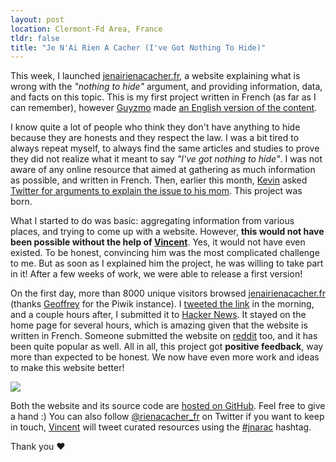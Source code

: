```yaml
---
layout: post
location: Clermont-Fd Area, France
tldr: false
title: "Je N'Ai Rien A Cacher (I've Got Nothing To Hide)"
---
```


This week, I launched [jenairienacacher.fr](http://jenairienacacher.fr/), a
website explaining what is wrong with the _"nothing to hide"_ argument, and
providing information, data, and facts on this topic. This is my first project
written in French (as far as I can remember), however
[Guyzmo](https://twitter.com/guyzmo) made [an English version of the
content](https://lite5.framapad.org/p/nothing-to-hide).

I know quite a lot of people who think they don't have anything to hide because
they are honests and they respect the law. I was a bit tired to always repeat
myself, to always find the same articles and studies to prove they did not
realize what it meant to say _"I've got nothing to hide"_. I was not aware of
any online resource that aimed at gathering as much information as possible,
and written in French. Then, earlier this month,
[Kevin](https://twitter.com/KPhoen) asked [Twitter for arguments to explain the
issue to his mom](https://twitter.com/KPhoen/status/555080357771345920). This
project was born.

What I started to do was basic: aggregating information from various places, and
trying to come up with a website. However, **this would not have been possible
without the help of [Vincent](https://twitter.com/mazenovi)**. Yes, it would not
have even existed. To be honest, convincing him was the most complicated challenge to
me. But as soon as I explained him the project, he was willing to take part in
it! After a few weeks of work, we were able to release a first version!

On the first day, more than 8000 unique visitors browsed
[jenairienacacher.fr](http://jenairienacacher.fr) (thanks
[Geoffrey](https://twitter.com/ubermuda) for the Piwik instance). I [tweeted the
link](https://twitter.com/couac/status/560732693986824195) in the morning, and a
couple hours after, I submitted it to [Hacker
News](https://news.ycombinator.com/item?id=8965142). It stayed on the home page
for several hours, which is amazing given that the website is written in French.
Someone submitted the website on [reddit](https://www.reddit.com/r/france/) too,
and it has been quite popular as well. All in all, this project got **positive
feedback**, way more than expected to be honest. We now have even more work and
ideas to make this website better!

![](/images/posts/rienacacher-stats.png)

Both the website and its source code are [hosted on
GitHub](https://github.com/willdurand/jenairienacacher.fr). Feel free to give a
hand :) You can also follow
[@rienacacher_fr](https://twitter.com/rienacacher_fr) on Twitter if you want to
keep in touch, [Vincent](https://twitter.com/mazenovi) will tweet curated
resources using the [#jnarac](https://twitter.com/hashtag/jnarac) hashtag.

Thank you &hearts;
